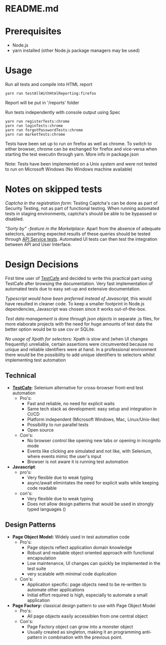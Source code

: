 # README.md

Prerequisites
=============
- Node.js
- yarn installed (other Node.js package managers may be used)

Usage
=====
Run all tests and compile into HTML report

```
yarn run testAllWithHtmlReporting:firefox
```
Report will be put in '/reports' folder

Run tests independently with console output using Spec

```
yarn run registerTests:chrome
yarn run loginTests:chrome
yarn run forgotPasswordTests:chrome
yarn run marketTests:chrome
```

Tests have been set up to run on firefox as well as chrome. To switch to either browser, chrome can be exchanged for firefox and vice-versa when starting the test executin through yarn. More info in package.json

Note: Tests have been implemented on a Unix system and were not tested to run on Microsoft Windows (No Windows machine available)

Notes on skipped tests
======================

*Captcha in the registration form:* Testing Captcha's can be done as part of Security Testing, not as part of functional testing. When running automated tests in staging environments, captcha's should be able to be bypassed or disabled.

*"Sorty by" -feature in the Marketplace:* Apart from the absence of adequate selectors, asserting expected results of these queries should be tested through [API Service tests](https://en.wikipedia.org/wiki/API_testing). Automated UI tests can then test the integration between API and User Interface.

Design Decisions
================

First time user of [TestCafe](https://devexpress.github.io/testcafe/) and decided to write this practical part using TestCafe after browsing the documentation. Very fast implementation of automated tests due to easy set-up and extensive documentation.

*Typescript would have been preferred instead of Javascript,* this would have resulted in cleaner code. To keep a smaller footprint in Node.js dependencies, Javascript was chosen since it works out-of-the-box.

*Test data management is done through json objects* in separate .js files, for more elaborate projects with the need for huge amounts of test data the better option would be to use csv or SQLite.

*No usage of Xpath for selectors:* Xpath is slow and (when UI changes frequently) unreliable, certain assertions were circumvented because no unique and reliable identifiers were at hand. In a professional environment there would be the possibility to add unique identifiers to selectors whilst implementing test automation

Technical
---------
- **[TestCafe](https://devexpress.github.io/testcafe/)**: Selenium alternative for cross-browser front-end test automation
    - Pro's: 
        - Fast and reliable, no need for explicit waits
        - Same tech stack as development: easy setup and integration in CI/CD 
        - Platform independent (Microsoft Windows, Mac, Linux/Unix-like)
        - Possibility to run parallel tests
        - Open source
    - Con's:
        - No browser control like opening new tabs or opening in incognito mode
        - Events like clicking are simulated and not like, with Selenium, where events mimic the user's input 
        - Browser is not aware it is running test automation
- **Javascript**:
    - pro's:
        - Very flexible due to weak typing
        - async/await elimintates the need for explicit waits while keeping code readable
    - con's:
        - Very flexible due to weak typing
        - Does not allow design patterns that would be used in strongly typed languages ()

Design Patterns
---------------
- **Page Object Model:** Widely used in test automation code
    - Pro's:
        - Page objects reflect application domain knowledge
        - Robust and readable object oriented approach with functional encapsulation
        - Low maintenance, UI changes can quickly be implemented in the test suite
        - very scalable with minimal code duplication
    - Con's:
        - Application specific: page objects need to be re-written to automate other applications
        - Initial effort required is high, especially to automate a small application
- **Page Factory:** classical design pattern to use with Page Object Model
    - Pro's:
        - All page objects easily accessiblen from one central object
    - Con's:
        - Page Factory object can grow into a monster object
        - Usually created as singleton, making it an programming anti-pattern in combination with the previous point.




